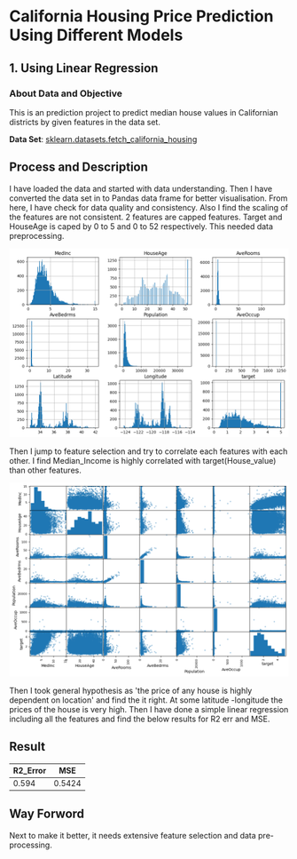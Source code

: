 # California Housing Price Prediction Using Different Models
## 1. Using Linear Regression
### About Data and Objective
This is an prediction project to predict median house values in Californian districts by given features in the data set.


**Data Set**:
[sklearn.datasets.fetch_california_housing](https://github.com/skp163/California_Housing_Price_Prediction/blob/main/Images/Feature%20Description.png)


## Process and Description
I have loaded the data and started with data understanding. 
Then I have converted the data set in to Pandas data frame for better visualisation. 
From here, I have check for data quality and  consistency.
Also I find the scaling of the features are not consistent. 2 features are capped features.  Target and HouseAge is caped by 0 to 5 and 0 to 52 respectively. This needed data preprocessing.

![Features Description](https://github.com/skp163/California_Housing_Price_Prediction/blob/main/Images/Feature%20Description.png)


Then I jump to feature selection and try to correlate each features with each other. I find Median_Income is highly correlated with target(House_value) than other features.

![Features Correlation](https://github.com/skp163/California_Housing_Price_Prediction/blob/main/Images/Features%20Correlation.png)


Then I took general hypothesis as 'the price of any house is highly dependent on location' and find the it right. At some latitude -longitude the prices of the house is very high. 
Then I have done a simple linear regression including all the features and find the below results for R2 err and MSE. 

Result
-----

|R2_Error|  MSE  |
|--------|-------|
| 0.594  | 0.5424|

## Way Forword
Next to make it better, it needs extensive feature selection and data pre-processing.


